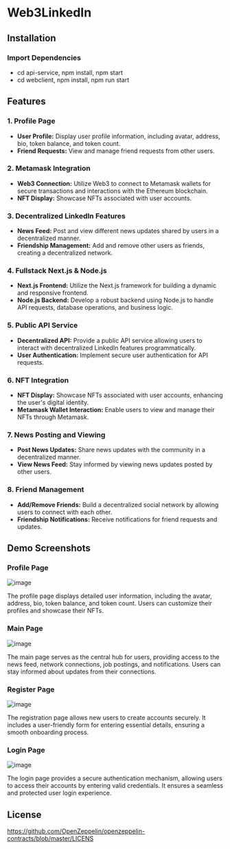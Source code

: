# Web3LinkedIn
## Installation
### Import Dependencies
- cd api-service, npm install, npm start
- cd webclient, npm install, npm run start

## Features

### 1. Profile Page

- **User Profile:** Display user profile information, including avatar, address, bio, token balance, and token count.
- **Friend Requests:** View and manage friend requests from other users.

### 2. Metamask Integration

- **Web3 Connection:** Utilize Web3 to connect to Metamask wallets for secure transactions and interactions with the Ethereum blockchain.
- **NFT Display:** Showcase NFTs associated with user accounts.

### 3. Decentralized LinkedIn Features

- **News Feed:** Post and view different news updates shared by users in a decentralized manner.
- **Friendship Management:** Add and remove other users as friends, creating a decentralized network.

### 4. Fullstack Next.js & Node.js

- **Next.js Frontend:** Utilize the Next.js framework for building a dynamic and responsive frontend.
- **Node.js Backend:** Develop a robust backend using Node.js to handle API requests, database operations, and business logic.

### 5. Public API Service

- **Decentralized API:** Provide a public API service allowing users to interact with decentralized LinkedIn features programmatically.
- **User Authentication:** Implement secure user authentication for API requests.

### 6. NFT Integration

- **NFT Display:** Showcase NFTs associated with user accounts, enhancing the user's digital identity.
- **Metamask Wallet Interaction:** Enable users to view and manage their NFTs through Metamask.

### 7. News Posting and Viewing

- **Post News Updates:** Share news updates with the community in a decentralized manner.
- **View News Feed:** Stay informed by viewing news updates posted by other users.

### 8. Friend Management

- **Add/Remove Friends:** Build a decentralized social network by allowing users to connect with each other.
- **Friendship Notifications:** Receive notifications for friend requests and updates.


## Demo Screenshots
### Profile Page

![image](https://github.com/Amina899/BlockFinal/assets/124548089/523f507d-b919-473d-b0d5-3fc954c7bdf6)

The profile page displays detailed user information, including the avatar, address, bio, token balance, and token count. Users can customize their profiles and showcase their NFTs.

### Main Page

![image](https://github.com/Amina899/BlockFinal/assets/124548089/94dc479c-6956-4895-b840-df71b0a5d246)

The main page serves as the central hub for users, providing access to the news feed, network connections, job postings, and notifications. Users can stay informed about updates from their connections.

### Register Page

![image](https://github.com/Amina899/BlockFinal/assets/124548089/2b2d9801-bfca-4429-9965-c87f86f8ded5)

The registration page allows new users to create accounts securely. It includes a user-friendly form for entering essential details, ensuring a smooth onboarding process.

### Login Page

![image](https://github.com/Amina899/BlockFinal/assets/124548089/e50f7da2-84d2-4c62-9859-9700da6315b2)

The login page provides a secure authentication mechanism, allowing users to access their accounts by entering valid credentials. It ensures a seamless and protected user login experience.


## License
https://github.com/OpenZeppelin/openzeppelin-contracts/blob/master/LICENS
